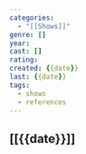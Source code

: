 ```yaml
---
categories:
  - "[[Shows]]"
genre: []
year: 
cast: []
rating: 
created: {{date}}
last: {{date}}
tags:
  - shows
  - references
---
```

## [[{{date}}]]

